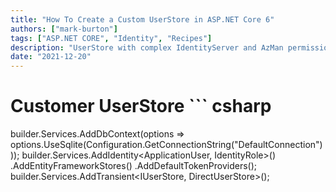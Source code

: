 ```yaml
---
title: "How To Create a Custom UserStore in ASP.NET Core 6"
authors: ["mark-burton"]
tags: ["ASP.NET CORE", "Identity", "Recipes"]
description: "UserStore with complex IdentityServer and AzMan permissions"
date: "2021-12-20"
---
```


# Customer UserStore  ``` csharp
builder.Services.AddDbContext<ApplicationDbContext />(options =>  options.UseSqlite(Configuration.GetConnectionString("DefaultConnection")));  builder.Services.AddIdentity&lt;ApplicationUser, IdentityRole>()  .AddEntityFrameworkStores<ApplicationDbContext />()  .AddDefaultTokenProviders();  builder.Services.AddTransient&lt;IUserStore<ApplicationUser />, DirectUserStore<ApplicationUser />&gt;();
```  https:/docs.microsoft.comen-usaspnetcoresecurityauthenticationidentity-custom-storage-providers?view=aspnetcore-6.0  https:/github.comdotnetAspNetCore.Docstreemainaspnetcoresecurityauthenticationidentity-custom-storage-providerssampleCustomIdentityProviderSample  